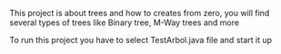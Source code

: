 This project is about trees and how to creates from zero, you will find several types of trees like Binary tree, M-Way trees and more

To run this project you have to select TestArbol.java file and start it up
